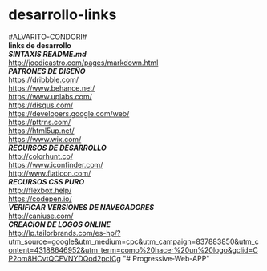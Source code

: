 # desarrollo-links
#ALVARITO-CONDORI#  
**links de desarrollo**  
***SINTAXIS README.md***  
http://joedicastro.com/pages/markdown.html  
***PATRONES DE DISEÑO***    
https://dribbble.com/  
https://www.behance.net/  
https://www.uplabs.com/  
https://disqus.com/  
https://developers.google.com/web/  
https://pttrns.com/  
https://html5up.net/  
https://www.wix.com/  
***RECURSOS DE DESARROLLO***  
http://colorhunt.co/  
https://www.iconfinder.com/  
http://www.flaticon.com/  
***RECURSOS CSS PURO***  
http://flexbox.help/  
https://codepen.io/  
***VERIFICAR VERSIONES DE NAVEGADORES***  
http://caniuse.com/  
***CREACION DE LOGOS ONLINE***  
http://lp.tailorbrands.com/es-hp/?utm_source=google&utm_medium=cpc&utm_campaign=837883850&utm_content=43188646952&utm_term=como%20hacer%20un%20logo&gclid=CP2om8HCvtQCFVNYDQod2pcICg
"# Progressive-Web-APP" 

